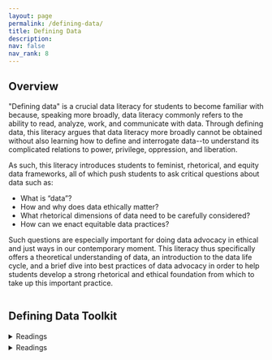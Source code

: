 ```yaml
---
layout: page
permalink: /defining-data/
title: Defining Data
description: 
nav: false
nav_rank: 8
---
```


## Overview

"Defining data" is a crucial data literacy for students to become familiar with because, speaking more broadly, data literacy commonly refers to the ability to read, analyze, work, and communicate with data. Through defining data, this literacy argues that data literacy more broadly cannot be obtained without also learning how to define and interrogate data--to understand its complicated relations to power, privilege, oppression, and liberation. 

As such, this literacy introduces students to feminist, rhetorical, and equity data frameworks, all of which push students to ask critical questions about data such as: 
- What is “data”?
- How and why does data ethically matter?
- What rhetorical dimensions of data need to be carefully considered?
- How can we enact equitable data practices?

Such questions are especially important for doing data advocacy in ethical and just ways in our contemporary moment. This literacy thus specifically offers a theoretical understanding of data, an introduction to the data life cycle, and a brief dive into best practices of data advocacy in order to help students develop a strong rhetorical and ethical foundation from which to take up this important practice. 

<div style="height:1px;font-size:1px;">&nbsp;</div>

## Defining Data Toolkit

<div style="height:1px;font-size:1px;">&nbsp;</div>

<!--This section filters by "Reading" and "Defining Data" -->

<details>
<summary> Readings </summary>

{% assign cards = site.cards | where: "group", "Reading" | where: "topic", "Defining Data" | sort: "title" %}

{% for card in cards %}

<p>
    <div class="card {% if card.inline == false %}hoverable{% endif %}">
        <div class="row no-gutters">
            <div class="team">
		    <div class="card-body">
			    {% if card.inline == false %}<a href="{{ card.url | relative_url }}">{% endif %}
				    <h5 class="card-title">{{ card.profile.name }}</h5></a>
			    <p class="card-text"><div style="height:1px;font-size:1px;"></div>
			    {% if card.profile.author %}<small class="test-muted"><i class="fas fa-user-pen"></i>  Author: {{ card.profile.author | replace: '<br />', ', ' }} </small><br>{% endif %}</p>
			    {% if card.inline == false %}<a href="{{ card.url | relative_url }}">{% endif %}
				    <p class="card-text"><br>{{ card.teaser }}</p></a>
			    <p class="card-text">
			    <div style="height:1px;font-size:1px;">&nbsp;</div>
			    {% if card.profile.source %}<small class="test-muted"><i class="fas fa-link"></i>  Source: <a href="{{ card.profile.source }}">{{ card.profile.source | replace: '<br />', ', ' }}</a> </small><br>{% endif %} 
			    <small class="test-muted"><i class="fas fa-table-columns"></i>  Resource Type: {{ card.profile.group | replace: '<br />', ', ' }} </small><br>
			    <small class="test-muted"><i class="fas fa-square-poll-vertical"></i>  Data Literacy: {{ card.profile.domain | replace: '<br />', ', ' }} &nbsp;&nbsp;►&nbsp; Subdomain: {{ card.profile.subdomain | replace: '<br />', ', ' }} <br></small>
                    </p>
                </div>
            </div>
        </div>
    </div>
</p>


{% endfor %}

<br>

</details>

<div style="height:5px;font-size:1px;">&nbsp;</div>

<!--This section filters by "Reading" and "Defining Data" -->

<details>
<summary> Readings </summary>

{% assign cards = site.cards | where: "group", "Reading" | where: "topic", "Defining Data" | sort: "title" %}

{% for card in cards %}

<p>
    <div class="card {% if card.inline == false %}hoverable{% endif %}">
        <div class="row no-gutters">
            <div class="team">
		    <div class="card-body">
			    {% if card.inline == false %}<a href="{{ card.url | relative_url }}">{% endif %}
				    <h5 class="card-title">{{ card.profile.name }}</h5></a>
			    <p class="card-text">{% if card.profile.author %}<small class="test-muted">Author: {{ card.profile.author | replace: '<br />', ', ' }} </small><br>{% endif %}</p>
			    {% if card.inline == false %}<a href="{{ card.url | relative_url }}">{% endif %}
				    <p class="card-text"><br>{{ card.teaser }}</p></a>
			    <p class="card-text">
			    <div style="height:1px;font-size:1px;">&nbsp;</div>
			    {% if card.profile.source %}<small class="test-muted"><i class="fas fa-link"></i>  Source: <a href="{{ card.profile.source }}">{{ card.profile.source | replace: '<br />', ', ' }}</a> </small><br>{% endif %} 
			    <small class="test-muted"><i class="fas fa-table-columns"></i>  Resource Type: {{ card.profile.group | replace: '<br />', ', ' }} </small><br>
			    <small class="test-muted"><i class="fas fa-square-poll-vertical"></i>  Data Literacy: {{ card.profile.domain | replace: '<br />', ', ' }} &nbsp;&nbsp;►&nbsp; Subdomain: {{ card.profile.subdomain | replace: '<br />', ', ' }} <br></small>
                    </p>
                </div>
            </div>
        </div>
    </div>
</p>


{% endfor %}

<br>

</details>

<div style="height:5px;font-size:1px;">&nbsp;</div>
